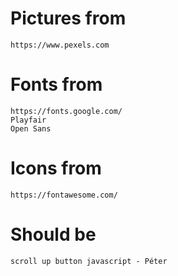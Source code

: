 # Pictures from
    https://www.pexels.com

# Fonts from
    https://fonts.google.com/
    Playfair
    Open Sans

# Icons from
    https://fontawesome.com/

# Should be
    scroll up button javascript - Péter

    

